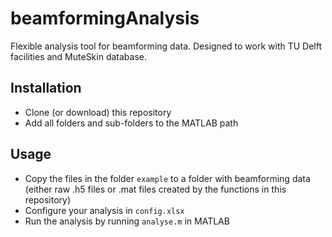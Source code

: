 # beamformingAnalysis
Flexible analysis tool for beamforming data. Designed to work with TU Delft facilities and MuteSkin database.
 
## Installation
- Clone (or download) this repository
- Add all folders and sub-folders to the MATLAB path

## Usage
- Copy the files in the folder `example` to a folder with beamforming data (either raw .h5 files or .mat files created by the functions in this repository)
- Configure your analysis in `config.xlsx`
- Run the analysis by running `analyse.m` in MATLAB